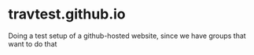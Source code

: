 # travtest.github.io
Doing a test setup of a github-hosted website, since we have groups that want to do that
